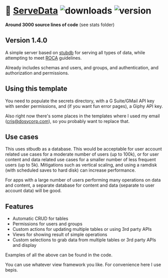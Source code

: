 # :crystal_ball: [ServeData](https://github.com/cris691/servedata) ![downloads](https://img.shields.io/npm/dt/servedata) ![version](https://img.shields.io/npm/v/servedata?label=version)

**Around 3000 source lines of code** (see stats folder)

## Version 1.4.0

A simple server based on [stubdb](https://github.com/cris691/stubdb) for serving all types of data, while attempting to meet [ROCA](https://roca-style.org/) guidelines.

Already includes schemas and users, and groups, and authentication, and authorization and permissions. 


## Using this template

You need to populate the secrets directory, with a G Suite/GMail API key with sender permissions, and (if you want fun error pages), a Giphy API key.

Also right now there's some places in the templates where I used my email (cris@dosycorp.com), so you probably want to replace that.


## Use cases

This uses stbudb as a database. This would be acceptable for user account related use cases for a moderate number of users (up to 100k), or for user content and data related use cases for a smaller number of less frequent users (up to 5k). Mitigations such as vertical scaling, and using a ramdisk (with scheduled saves to hard disk) can increase performance.

For apps with a large number of users performing many operations on data and content, a separate database for content and data (separate to user account data) will be good.

## Features

- Automatic CRUD for tables
- Permissions for users and groups
- Custom actions for updating multiple tables or using 3rd party APIs
- Views for showing result of simple operations
- Custom selections to grab data from multiple tables or 3rd party APIs and display

Examples of all the above can be found in the code.

You can use whatever view framework you like. For convenience here I use bepis.

